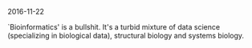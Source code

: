 2016-11-22

`Bioinformatics' is a bullshit. It's a turbid mixture of data science (specializing in biological data), structural biology and systems biology.
